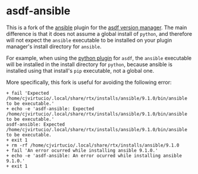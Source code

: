 # asdf-ansible

This is a fork of the [ansible](https://github.com/Bleacks/asdf-ansible-plugin) plugin for the [asdf version manager](https://asdf-vm.com). The main difference is that it does not assume a global install of `python`, and therefore will not expect the `ansible` executable to be installed on your plugin manager's install directory for `ansible`.

For example, when using the [python plugin](https://github.com/asdf-community/asdf-python) for `asdf`, the `ansible` executable will be installed in the install directory for `python`, because ansible is installed using that install's `pip` executable, not a global one.

More specifically, this fork is useful for avoiding the following error:

```console
+ fail 'Expected /home/cjvirtucio/.local/share/rtx/installs/ansible/9.1.0/bin/ansible to be executable.'
+ echo -e 'asdf-ansible: Expected /home/cjvirtucio/.local/share/rtx/installs/ansible/9.1.0/bin/ansible to be executable.'
asdf-ansible: Expected /home/cjvirtucio/.local/share/rtx/installs/ansible/9.1.0/bin/ansible to be executable.
+ exit 1
+ rm -rf /home/cjvirtucio/.local/share/rtx/installs/ansible/9.1.0
+ fail 'An error ocurred while installing ansible 9.1.0.'
+ echo -e 'asdf-ansible: An error ocurred while installing ansible 9.1.0.'
+ exit 1
```
